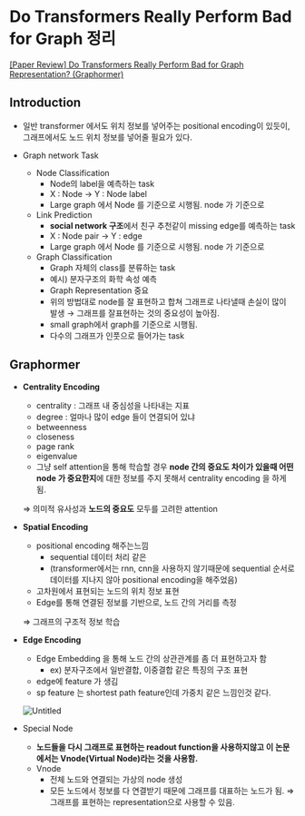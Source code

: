 # Do Transformers Really Perform Bad for Graph 정리

[[Paper Review] Do Transformers Really Perform Bad for Graph Representation? (Graphormer)](https://www.youtube.com/watch?v=G2PoGAyg-1k&t=1376s)

## Introduction

- 일반 transformer 에서도 위치 정보를 넣어주는 positional encoding이 있듯이, 그래프에서도 노드 위치 정보를 넣어줄 필요가 있다.

- Graph network Task
    - Node Classification
        - Node의 label을 예측하는 task
        - X : Node → Y : Node label
        - Large graph 에서 Node 를 기준으로 시행됨. node 가 기준으로
    - Link Prediction
        - **social network 구조**에서 친구 추천같이 missing edge를 예측하는 task
        - X : Node pair → Y : edge
        - Large graph 에서 Node 를 기준으로 시행됨. node 가 기준으로
    - Graph Classification
        - Graph 자체의 class를 분류하는 task
        - 예시) 분자구조의 화학 속성 예측
        - Graph Representation 중요
        - 위의 방법대로 node를 잘 표현하고 합쳐 그래프로 나타낼때 손실이 많이 발생 → 그래프를 잘표현하는 것의 중요성이 높아짐.
        - small graph에서 graph를 기준으로 시행됨.
        - 다수의 그래프가 인풋으로 들어가는 task

## Graphormer

- **Centrality Encoding**
    - centrality : 그래프 내 중심성을 나타내는 지표
    - degree : 얼마나 많이 edge 들이 연결되어 있냐
    - betweenness
    - closeness
    - page rank
    - eigenvalue
    - 그냥 self attention을 통해 학습할 경우 **node 간의 중요도 차이가 있을때 어떤 node 가 중요한지**에 대한 정보를 주지 못해서 centrality encoding 을 하게 됨.
    
    ⇒ 의미적 유사성과 **노드의 중요도** 모두를 고려한 attention
    
- **Spatial Encoding**
    - positional encoding 해주는느낌
        - sequential 데이터 처리 같은
        - (transformer에서는 rnn, cnn을 사용하지 않기때문에 sequential 순서로 데이터를 지나지 않아 positional encoding을 해주었음)
    - 고차원에서 표현되는 노드의 위치 정보 표현
    - Edge를 통해 연결된 정보를 기반으로, 노드 간의 거리를 측정
    
    ⇒ 그래프의 구조적 정보 학습
    
- **Edge Encoding**
    - Edge Embedding 을 통해 노드 간의 상관관계를 좀 더 표현하고자 함
        - ex) 분자구조에서 일반결합, 이중결합 같은 특징의 구조 표현
    - edge에 feature 가 생김
    - sp feature 는 shortest path feature인데 가중치 같은 느낌인것 같다.
    
    ![Untitled](Do%20Transformers%20Really%20Perform%20Bad%20for%20Graph%20%E1%84%8C%E1%85%A5%E1%86%BC%E1%84%85%E1%85%B5%20542183a6c3684659a790000f2898b4fb/Untitled.png)
    

- Special Node
    - **노드들을 다시 그래프로 표현하는 readout function을 사용하지않고 이 논문에서는 Vnode(Virtual Node)라는 것을 사용함.**
    - Vnode
        - 전체 노드와 연결되는 가상의 node 생성
        - 모든 노드에서 정보를 다 연결받기 때문에 그래프를 대표하는 노드가 됨. ⇒ 그래프를 표현하는 representation으로 사용할 수 있음.